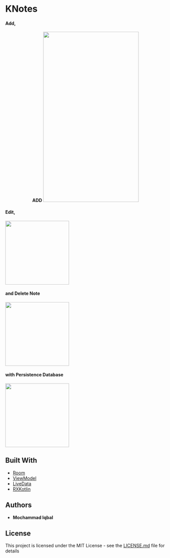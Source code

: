 
# KNotes

#### Add,
<p align="center">
  <b>ADD</b>
  <img width="300" height="534" src="https://media.giphy.com/media/11BAcV7xeET1lyAog1/giphy.gif" >
</p>

#### Edit,
<img src="https://media.giphy.com/media/ftdWleTOQQ3kVgw1EI/giphy.gif" width="200">

#### and Delete Note
<img src="https://media.giphy.com/media/3JYpWygQB02rTOL3NE/giphy.gif" width="200">

#### with Persistence Database
<img src="https://media.giphy.com/media/1n4IDRzXArf34rQe9y/giphy.gif" width="200">

## Built With

* [Room](http://www.dropwizard.io/1.0.2/docs/)
* [ViewModel](https://developer.android.com/topic/libraries/architecture/viewmodel)
* [LiveData](https://developer.android.com/topic/libraries/architecture/livedata)
* [RXKotlin](https://github.com/ReactiveX/RxKotlin)

## Authors

* **Mochammad Iqbal**

## License

This project is licensed under the MIT License - see the [LICENSE.md](LICENSE.md) file for details
